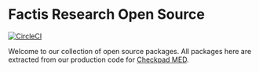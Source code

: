 # Factis Research Open Source

[![CircleCI](https://circleci.com/gh/factisresearch/opensource.svg?style=svg)](https://circleci.com/gh/factisresearch/opensource)

Welcome to our collection of open source packages. All packages here are extracted from our production code for [Checkpad MED](https://www.checkpad.de/).
